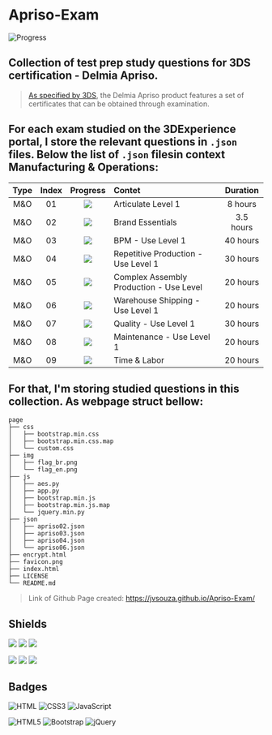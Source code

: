 # Apriso-Exam
![Progress](https://progress-bar.dev/18/?title=Completed%20&width=160&color=54aeff)

## Collection of test prep study questions for 3DS certification - Delmia Apriso.
> [As specified by 3DS](https://www.3ds.com/products-services/delmia/products/delmia-apriso/), the Delmia Apriso product features a set of certificates that can be obtained through examination.

## For each exam studied on the 3DExperience portal, I store the relevant questions in `.json` files. Below the list of `.json` filesin context Manufacturing & Operations:
| Type | Index | Progress | Contet | Duration |
| :--: | :---: | :------: | :----- | :------: |
| M&O | 01 | ![](https://img.shields.io/badge/-ToDo-inactive) | Articulate Level 1 | 8 hours |
| M&O | 02 | ![](https://img.shields.io/badge/-ToDo-inactive) | Brand Essentials | 3.5 hours |
| M&O | 03 | ![](https://img.shields.io/badge/-Done-success) | BPM - Use Level 1 | 40 hours | 
| M&O | 04 | ![](https://img.shields.io/badge/-Done-success) | Repetitive Production - Use Level 1 | 30 hours |
| M&O | 05 | ![](https://img.shields.io/badge/-ToDo-inactive) | Complex Assembly Production - Use Level | 20 hours |
| M&O | 06 | ![](https://img.shields.io/badge/-Doing-important) | Warehouse Shipping - Use Level 1 | 20 hours |
| M&O | 07 | ![](https://img.shields.io/badge/-ToDo-inactive) | Quality - Use Level 1 | 30 hours |
| M&O | 08 | ![](https://img.shields.io/badge/-ToDo-inactive) | Maintenance - Use Level 1 | 20 hours |
| M&O | 09 | ![](https://img.shields.io/badge/-ToDo-inactive) | Time & Labor | 20 hours |

## For that, I'm storing studied questions in this collection. As webpage struct bellow:
```text
page
├── css
│   ├── bootstrap.min.css
│   ├── bootstrap.min.css.map
│   └── custom.css
├── img
│   ├── flag_br.png
│   └── flag_en.png
├── js
│   ├── aes.py
│   ├── app.py
│   ├── bootstrap.min.js
│   ├── bootstrap.min.js.map
│   └── jquery.min.py
├── json
│   ├── apriso02.json
│   ├── apriso03.json
│   ├── apriso04.json
│   └── apriso06.json
├── encrypt.html
├── favicon.png
├── index.html
├── LICENSE
└── README.md

```

> Link of Github Page created: https://jvsouza.github.io/Apriso-Exam/

## Shields
[![](https://img.shields.io/github/languages/top/jvsouza/Apriso-Exam)]()
[![](https://img.shields.io/github/languages/count/jvsouza/Apriso-Exam)]()
[![](https://img.shields.io/github/license/jvsouza/Apriso-Exam)]()

[![](https://img.shields.io/github/languages/code-size/jvsouza/Apriso-Exam)]()
[![](https://img.shields.io/github/repo-size/jvsouza/Apriso-Exam)]()
[![](https://img.shields.io/github/last-commit/jvsouza/Apriso-Exam)]()

## Badges
![HTML](https://img.shields.io/badge/HTML-239120?style=for-the-badge&logo=html5&logoColor=white)
![CSS3](https://img.shields.io/badge/css3-%231572B6.svg?style=for-the-badge&logo=css3&logoColor=white)
![JavaScript](https://img.shields.io/badge/javascript-%23323330.svg?style=for-the-badge&logo=javascript&logoColor=%23F7DF1E)

![HTML5](https://img.shields.io/badge/html5-%23E34F26.svg?style=for-the-badge&logo=html5&logoColor=white)
![Bootstrap](https://img.shields.io/badge/bootstrap-%23563D7C.svg?style=for-the-badge&logo=bootstrap&logoColor=white)
![jQuery](https://img.shields.io/badge/jquery-%230769AD.svg?style=for-the-badge&logo=jquery&logoColor=white)
